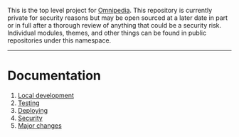 This is the top level project for [Omnipedia](https://omnipedia.app/). This
repository is currently private for security reasons but may be open sourced at
a later date in part or in full after a thorough review of anything that could
be a security risk. Individual modules, themes, and other things can be found
in public repositories under this namespace.

----

# Documentation

1. [Local development](docs/local-dev.md)
2. [Testing](docs/testing.md)
3. [Deploying](docs/deploying.md)
4. [Security](docs/security.md)
5. [Major changes](docs/changes.md)
